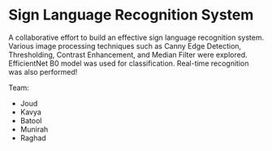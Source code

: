 # Sign Language Recognition System

A collaborative effort to build an effective sign language recognition system. Various image processing techniques such as Canny Edge Detection, Thresholding, Contrast Enhancement, and Median Filter were explored. EfficientNet B0 model was used for classification. Real-time recognition was also performed!

Team:
  * Joud
  * Kavya
  * Batool
  * Munirah
  * Raghad 
  
